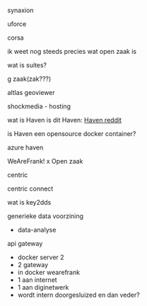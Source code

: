 synaxion

uforce

corsa

ik weet nog steeds precies wat open zaak is

wat is suites?

g zaak(zak???)

altlas geoviewer

shockmedia - hosting

wat is Haven
is dit Haven: [Haven reddit](https://www.reddit.com/r/selfhosted/comments/1htsojh/trying_to_get_a_dockercompose_and_umbrelapp_for/)

is Haven een opensource docker container?

azure haven

WeAreFrank! x Open zaak

centric

centric connect

wat is key2dds


generieke data voorzining
- data-analyse

api gateway
- docker server 2
- 2 gateway
- in docker wearefrank
- 1 aan internet 
- 1 aan diginetwerk
- wordt intern doorgesluized en dan veder?

